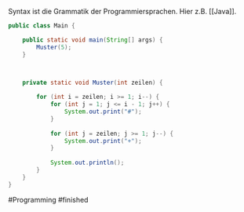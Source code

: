 Syntax ist die Grammatik der Programmiersprachen. Hier z.B. [[Java]].

```java
public class Main {

    public static void main(String[] args) {
        Muster(5);
    }

  

    private static void Muster(int zeilen) {

        for (int i = zeilen; i >= 1; i--) {
            for (int j = 1; j <= i - 1; j++) {
                System.out.print("#");
            }
            
            for (int j = zeilen; j >= 1; j--) {
                System.out.print("+");
            }  
            
            System.out.println();
        }
    }
}
```

#Programming #finished